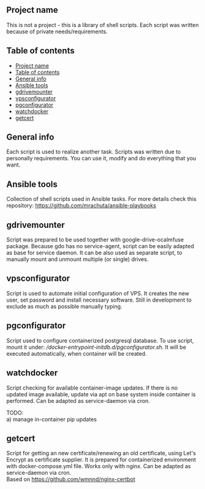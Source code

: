 ## Project name

This is not a project - this is a library of shell scripts.
Each script was written because of private needs/requirements.

## Table of contents

- [Project name](#project-name)
- [Table of contents](#table-of-contents)
- [General info](#general-info)
- [Ansible tools](#ansible-tools)
- [gdrivemounter](#gdrivemounter)
- [vpsconfigurator](#vpsconfigurator)
- [pgconfigurator](#pgconfigurator)
- [watchdocker](#watchdocker)
- [getcert](#getcert)

## General info

Each script is used to realize another task.
Scripts was written due to personally requirements.
You can use it, modify and do everything that you want.

## Ansible tools

Collection of shell scripts used in Ansible tasks.
For more details check this repository: https://github.com/mrachuta/ansible-playbooks

## gdrivemounter

Script was prepared to be used together with google-drive-ocalmfuse
package. Because gdo has no service-agent, script can be easily adapted
as base for service daemon. It can be also used as separate script, to
manually mount and unmount multiple (or single) drives.

## vpsconfigurator

Script is used to automate initial configuration of VPS.
It creates the new user, set password and install necessary software.
Still in development to exclude as much as possible manually typing.  

## pgconfigurator

Script used to configure containerized postgresql database.
To use script, mount it under: */docker-entrypoint-initdb.d/pgconfigurator.sh*.
It will be executed automatically, when container will be created.

## watchdocker

Script checking for available container-image updates.
If there is no updated image available, update via apt
on base system inside container is performed.
Can be adapted as service-daemon via cron.  

TODO:  
a) manage in-container pip updates

## getcert

Script for getting an new certificate/renewing
an old certificate, using Let's Encrypt as
certificate supplier. It is prepared for containerized environment with docker-compose.yml file.
Works only with nginx. Can be adapted as service-daemon via cron.  
Based on https://github.com/wmnnd/nginx-certbot

